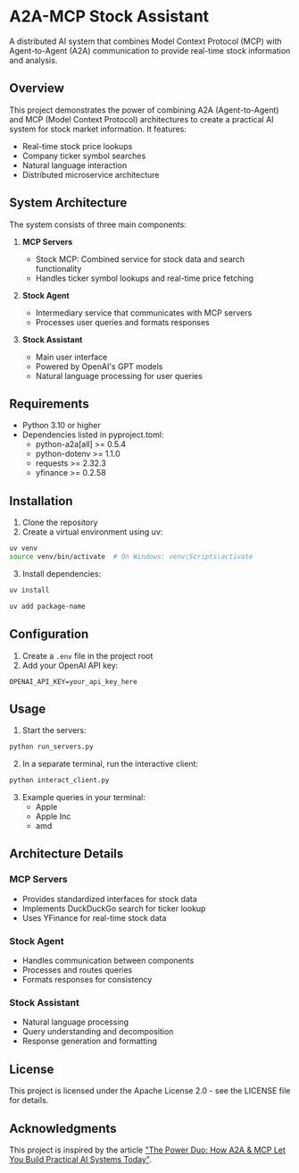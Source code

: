 
# A2A-MCP Stock Assistant

A distributed AI system that combines Model Context Protocol (MCP) with Agent-to-Agent (A2A) communication to provide real-time stock information and analysis.

## Overview

This project demonstrates the power of combining A2A (Agent-to-Agent) and MCP (Model Context Protocol) architectures to create a practical AI system for stock market information. It features:

- Real-time stock price lookups
- Company ticker symbol searches
- Natural language interaction
- Distributed microservice architecture

## System Architecture

The system consists of three main components:

1. **MCP Servers**
   - Stock MCP: Combined service for stock data and search functionality
   - Handles ticker symbol lookups and real-time price fetching

2. **Stock Agent**
   - Intermediary service that communicates with MCP servers
   - Processes user queries and formats responses

3. **Stock Assistant**
   - Main user interface
   - Powered by OpenAI's GPT models
   - Natural language processing for user queries

## Requirements

- Python 3.10 or higher
- Dependencies listed in pyproject.toml:
  - python-a2a[all] >= 0.5.4
  - python-dotenv >= 1.1.0
  - requests >= 2.32.3
  - yfinance >= 0.2.58

## Installation

1. Clone the repository
2. Create a virtual environment using uv:
```bash
uv venv
source venv/bin/activate  # On Windows: venv\Scripts\activate
```
3. Install dependencies:
```bash
uv install 

uv add package-name
```

## Configuration

1. Create a `.env` file in the project root
2. Add your OpenAI API key:
```
OPENAI_API_KEY=your_api_key_here
```

## Usage

1. Start the servers:
```bash
python run_servers.py
```

2. In a separate terminal, run the interactive client:
```bash
python interact_client.py
```

3. Example queries in your terminal:
   - Apple
   - Apple Inc
   - amd

## Architecture Details

### MCP Servers
- Provides standardized interfaces for stock data
- Implements DuckDuckGo search for ticker lookup
- Uses YFinance for real-time stock data

### Stock Agent
- Handles communication between components
- Processes and routes queries
- Formats responses for consistency

### Stock Assistant
- Natural language processing
- Query understanding and decomposition
- Response generation and formatting

## License

This project is licensed under the Apache License 2.0 - see the LICENSE file for details.

## Acknowledgments

This project is inspired by the article ["The Power Duo: How A2A & MCP Let You Build Practical AI Systems Today"](https://medium.com/@the_manoj_desai/the-power-duo-how-a2a-mcp-let-you-build-practical-ai-systems-today-9c19064b027b).


        